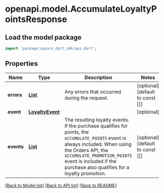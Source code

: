 # openapi.model.AccumulateLoyaltyPointsResponse

## Load the model package
```dart
import 'package:square_dart_sdk/api.dart';
```

## Properties
Name | Type | Description | Notes
------------ | ------------- | ------------- | -------------
**errors** | [**List<Error>**](Error.md) | Any errors that occurred during the request. | [optional] [default to const []]
**event** | [**LoyaltyEvent**](LoyaltyEvent.md) |  | [optional] 
**events** | [**List<LoyaltyEvent>**](LoyaltyEvent.md) | The resulting loyalty events. If the purchase qualifies for points, the `ACCUMULATE_POINTS` event is always included. When using the Orders API, the `ACCUMULATE_PROMOTION_POINTS` event is included if the purchase also qualifies for a loyalty promotion. | [optional] [default to const []]

[[Back to Model list]](../README.md#documentation-for-models) [[Back to API list]](../README.md#documentation-for-api-endpoints) [[Back to README]](../README.md)


